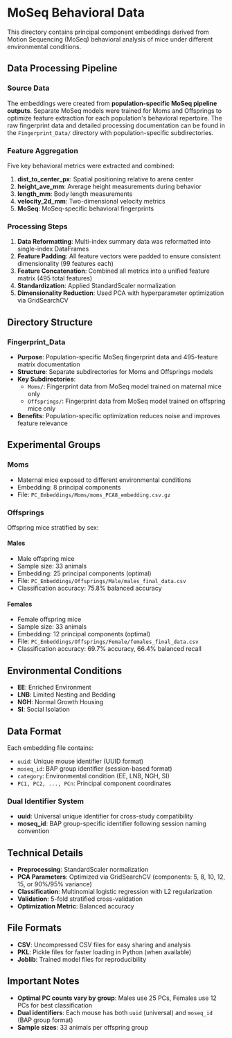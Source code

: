 # MoSeq Behavioral Data

This directory contains principal component embeddings derived from Motion Sequencing (MoSeq) behavioral analysis of mice under different environmental conditions.

## Data Processing Pipeline

### Source Data
The embeddings were created from **population-specific MoSeq pipeline outputs**. Separate MoSeq models were trained for Moms and Offsprings to optimize feature extraction for each population's behavioral repertoire. The raw fingerprint data and detailed processing documentation can be found in the `Fingerprint_Data/` directory with population-specific subdirectories.

### Feature Aggregation
Five key behavioral metrics were extracted and combined:

1. **dist_to_center_px**: Spatial positioning relative to arena center
2. **height_ave_mm**: Average height measurements during behavior
3. **length_mm**: Body length measurements
4. **velocity_2d_mm**: Two-dimensional velocity metrics
5. **MoSeq**: MoSeq-specific behavioral fingerprints

### Processing Steps
1. **Data Reformatting**: Multi-index summary data was reformatted into single-index DataFrames
2. **Feature Padding**: All feature vectors were padded to ensure consistent dimensionality (99 features each)
3. **Feature Concatenation**: Combined all metrics into a unified feature matrix (495 total features)
4. **Standardization**: Applied StandardScaler normalization
5. **Dimensionality Reduction**: Used PCA with hyperparameter optimization via GridSearchCV

## Directory Structure

### Fingerprint_Data
- **Purpose**: Population-specific MoSeq fingerprint data and 495-feature matrix documentation
- **Structure**: Separate subdirectories for Moms and Offsprings models
- **Key Subdirectories**:
  - `Moms/`: Fingerprint data from MoSeq model trained on maternal mice only
  - `Offsprings/`: Fingerprint data from MoSeq model trained on offspring mice only
- **Benefits**: Population-specific optimization reduces noise and improves feature relevance

## Experimental Groups

### Moms
- Maternal mice exposed to different environmental conditions
- Embedding: 8 principal components
- File: `PC_Embeddings/Moms/moms_PCA8_embedding.csv.gz`

### Offsprings
Offspring mice stratified by sex:

#### Males
- Male offspring mice
- Sample size: 33 animals
- Embedding: 25 principal components (optimal)
- File: `PC_Embeddings/Offsprings/Male/males_final_data.csv`
- Classification accuracy: 75.8% balanced accuracy

#### Females  
- Female offspring mice
- Sample size: 33 animals
- Embedding: 12 principal components (optimal)
- File: `PC_Embeddings/Offsprings/Female/females_final_data.csv`
- Classification accuracy: 69.7% accuracy, 66.4% balanced recall

## Environmental Conditions

- **EE**: Enriched Environment
- **LNB**: Limited Nesting and Bedding
- **NGH**: Normal Growth Housing
- **SI**: Social Isolation

## Data Format

Each embedding file contains:
- `uuid`: Unique mouse identifier (UUID format)
- `moseq_id`: BAP group identifier (session-based format)
- `category`: Environmental condition (EE, LNB, NGH, SI)
- `PC1, PC2, ..., PCn`: Principal component coordinates

### Dual Identifier System
- **uuid**: Universal unique identifier for cross-study compatibility
- **moseq_id**: BAP group-specific identifier following session naming convention

## Technical Details

- **Preprocessing**: StandardScaler normalization
- **PCA Parameters**: Optimized via GridSearchCV (components: 5, 8, 10, 12, 15, or 90%/95% variance)
- **Classification**: Multinomial logistic regression with L2 regularization
- **Validation**: 5-fold stratified cross-validation
- **Optimization Metric**: Balanced accuracy

## File Formats

- **CSV**: Uncompressed CSV files for easy sharing and analysis
- **PKL**: Pickle files for faster loading in Python (when available)
- **Joblib**: Trained model files for reproducibility

## Important Notes

- **Optimal PC counts vary by group**: Males use 25 PCs, Females use 12 PCs for best classification
- **Dual identifiers**: Each mouse has both `uuid` (universal) and `moseq_id` (BAP group format)
- **Sample sizes**: 33 animals per offspring group